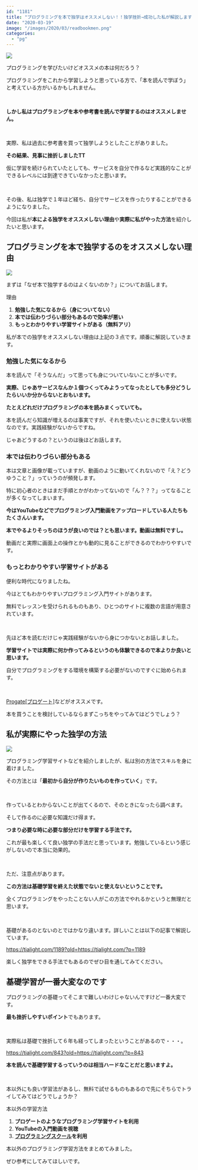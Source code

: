```yaml
---
id: "1181"
title: "プログラミングを本で独学はオススメしない！！独学挫折→成功した私が解説します"
date: "2020-03-19"
image: "/images/2020/03/readbookmen.png"
categories: 
  - "pg"
---
```


![](https://tialight.com/wp-content/themes/cocoon-master/images/b-man.png)

プログラミングを学びたいけどオススメの本は何だろう？

プログラミングをこれから学習しようと思っている方で、「本を読んで学ぼう」と考えている方がいるかもしれません。

 

**しかし私はプログラミングを本や参考書を読んで学習するのはオススメしません。**

 

実際、私は過去に参考書を買って独学しようとしたことがありました。

**その結果、見事に挫折しましたTT**

仮に学習を続けられていたとしても、サービスを自分で作るなど実践的なことができるレベルには到達できていなかったと思います。

 

その後、私は独学で１年ほど経ち、自分でサービスを作ったりすることができるようになりました。

今回は私が**本による独学をオススメしない理由**や**実際に私がやった方法**を紹介したいと思います。

## プログラミングを本で独学するのをオススメしない理由

![](../../assets/images/2020/03/WorriedMale.jpg)

まずは「なぜ本で独学するのはよくないのか？」についてお話します。

理由

1. **勉強した気になるから（身についてない）**
2. **本では伝わりづらい部分もあるので効率が悪い**
3. **もっとわかりやすい学習サイトがある（無料アリ）**

私が本での独学をオススメしない理由は上記の３点です。順番に解説していきます。

### 勉強した気になるから

本を読んで「そうなんだ」って思っても身についていないことが多いです。

**実際、じゃあサービスなんか１個つくってみようってなったとしても多分どうしたらいいか分からないとおもいます。**

**たとえどれだけプログラミングの本を読みまくっていても。**

本を読んだら知識が増えるのは事実ですが、それを使いたいときに使えない状態なのです。実践経験がないからですね。

じゃあどうするの？というのは後ほどお話します。

### 本では伝わりづらい部分もある

本は文章と画像が載っていますが、動画のように動いてくれないので「え？どうゆうこと？」っていうのが頻発します。

特に初心者のときはまだ手順とかがわかってないので「ん？？？」ってなることが多くなってしまいます。

**今はYouTubeなどでプログラミング入門動画をアップロードしている人たちもたくさんいます。**

**本でやるよりそっちのほうが良いのでは？とも思います。動画は無料ですし。**

動画だと実際に画面上の操作とかも動的に見ることができるのでわかりやすいです。

### もっとわかりやすい学習サイトがある

便利な時代になりましたね。

今はとてもわかりやすいプログラミング入門サイトがあります。

無料でレッスンを受けられるものもあり、ひとつのサイトに複数の言語が用意されています。

 

先ほど本を読むだけじゃ実践経験がないから身につかないとお話しました。

**学習サイトでは実際に何か作ってみるというのも体験できるので本よりか良いと思います。**

自分でプログラミングをする環境を構築する必要がないのですぐに始められます。

 

[Progate\[プロゲート\]](https://prog-8.com/)などがオススメです。

本を買うことを検討しているならまずこっちをやってみてはどうでしょう？

## 私が実際にやった独学の方法

![](../../assets/images/2020/03/factoryFlat.png)

プログラミング学習サイトなどを紹介しましたが、私は別の方法でスキルを身に着けました。

その方法とは「**最初から自分が作りたいものを作っていく**」です。

 

作っているとわからないことが出てくるので、そのときになったら調べます。

そして作るのに必要な知識だけ得ます。

**つまり必要な時に必要な部分だけを学習する手法です。**

これが最も楽しくて良い独学の手法だと思っています。勉強しているという感じがしないので本当に効果的。

 

ただ、注意点があります。

**この方法は基礎学習を終えた状態でないと使えないということです。**

全くプログラミングをやったことない人がこの方法でやれるかというと無理だと思います。

 

基礎があるのとないのとではかなり違います。詳しいことは以下の記事で解説しています。

https://tialight.com/1189?old=https://tialight.com/?p=1189

楽しく独学をできる手法でもあるのでぜひ目を通してみてください。

## 基礎学習が一番大変なのです

プログラミングの基礎ってそこまで難しいわけじゃないんですけど一番大変です。

**最も挫折しやすいポイント**でもあります。

 

実際私は基礎で挫折して６年も経ってしまったということがあるので・・・。

https://tialight.com/843?old=https://tialight.com/?p=843

**本を読んで基礎学習するっていうのは相当ハードなことだと思いますよ。**

 

本以外にも良い学習法があるし、無料で試せるものもあるので先にそちらでトライしてみてはどうでしょうか？

本以外の学習方法

1. **プロゲートのようなプログラミング学習サイトを利用**
2. **YouTubeの入門動画を視聴**
3. **[プログラミングスクール](https://tialight.com/859?old=https://tialight.com/?p=859)を利用**

本以外のプログラミング学習方法をまとめてみました。

ぜひ参考にしてみてほしいです。
